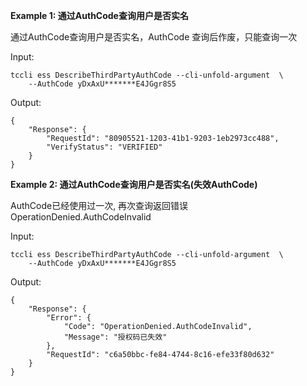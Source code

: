 **Example 1: 通过AuthCode查询用户是否实名**

通过AuthCode查询用户是否实名，AuthCode 查询后作废，只能查询一次

Input: 

```
tccli ess DescribeThirdPartyAuthCode --cli-unfold-argument  \
    --AuthCode yDxAxU*******E4JGgr8S5
```

Output: 
```
{
    "Response": {
        "RequestId": "80905521-1203-41b1-9203-1eb2973cc488",
        "VerifyStatus": "VERIFIED"
    }
}
```

**Example 2: 通过AuthCode查询用户是否实名(失效AuthCode)**

AuthCode已经使用过一次, 再次查询返回错误OperationDenied.AuthCodeInvalid

Input: 

```
tccli ess DescribeThirdPartyAuthCode --cli-unfold-argument  \
    --AuthCode yDxAxU*******E4JGgr8S5
```

Output: 
```
{
    "Response": {
        "Error": {
            "Code": "OperationDenied.AuthCodeInvalid",
            "Message": "授权码已失效"
        },
        "RequestId": "c6a50bbc-fe84-4744-8c16-efe33f80d632"
    }
}
```


